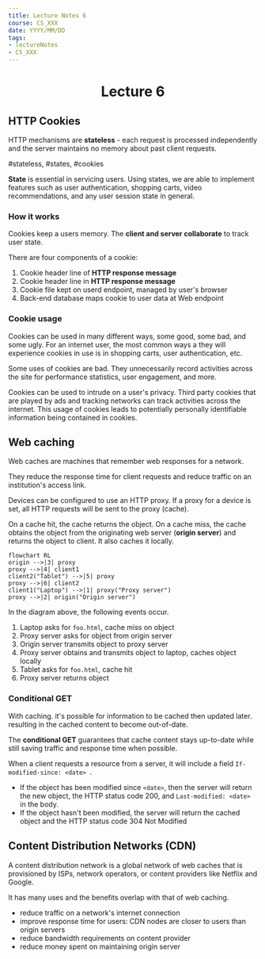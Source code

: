 ```yaml
---
title: Lecture Notes 6
course: CS_XXX
date: YYYY/MM/DD
tags: 
- lectureNotes
- CS_XXX
---
```


<center><h1>Lecture 6</h1></center>

## HTTP Cookies

HTTP mechanisms are **stateless** - each request is processed independently and the server maintains no memory about past client requests.

#stateless, #states, #cookies

**State** is essential in servicing users. Using states, we are able to implement features such as user authentication, shopping carts, video recommendations, and any user session state in general.

### How it works
Cookies keep a users memory. The **client and server collaborate** to track user state.

There are four components of a cookie:
1. Cookie header line of **HTTP response message**
2. Cookie header line in **HTTP response message**
3. Cookie file kept on userd endpoint, managed by user's browser
4. Back-end database maps cookie to user data at Web endpoint

### Cookie usage
Cookies can be used in many different ways, some good, some bad, and some ugly. For an internet user, the most common ways a they will experience cookies in use is in shopping carts, user authentication, etc.

Some uses of cookies are bad. They unnecessarily record activities across the site for performance statistics, user engagement, and more.

Cookies can be used to intrude on a user's privacy. Third party cookies that are played by ads and tracking networks can track activities across the internet. This usage of cookies leads to potentially personally identifiable information being contained in cookies.

## Web caching
Web caches are machines that remember web responses for a network.

They reduce the response time for client requests and reduce traffic on an institution's access link.

Devices can be configured to use an HTTP proxy. If a proxy for a device is set, all HTTP requests will be sent to the proxy (cache).

On a cache hit, the cache returns the object.
On a cache miss, the cache obtains the object from the originating web server (**origin server**) and returns the object to client. It also caches it locally.

```mermaid
flowchart RL
origin -->|3| proxy
proxy -->|4| client1
client2("Tablet") -->|5| proxy
proxy -->|6| client2
client1("Laptop") -->|1| proxy("Proxy server")
proxy -->|2| origin("Origin server")
```
In the diagram above, the following events occur.
1. Laptop asks for `foo.html`, cache miss on object
2. Proxy server asks for object from origin server
3. Origin server transmits object to proxy server
4. Proxy server obtains and transmits object to laptop, caches object locally
5. Tablet asks for `foo.html`, cache hit
6. Proxy server returns object

### Conditional GET
With caching. it's possible for information to be cached then updated later. resulting in the cached content to become out-of-date.

The **conditional GET** guarantees that cache content stays up-to-date while still saving traffic and response time when possible.

When a client requests a resource from a server, it will include a field `If-modified-since: <date> `. 
- If the object has been modified since `<date>`, then the server will return the new object, the HTTP status code 200, and  `Last-modified: <date>` in the body.
- If the object hasn't been modified, the server will return the cached object and the HTTP status code 304 Not Modified

## Content Distribution Networks (CDN)
A content distribution network is a global network of web caches that is provisioned by ISPs, network operators, or content providers like Netflix and Google.

It has many uses and the benefits overlap with that of web caching.
- reduce traffic on a network's internet connection
- improve response time for users: CDN nodes are closer to users than origin servers
- reduce bandwidth requirements on content provider
- reduce money spent on maintaining origin server



